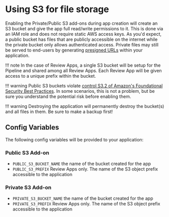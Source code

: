 # Using S3 for file storage

Enabling the Private/Public S3 add-ons during app creation will create an S3 bucket and give the app full read/write permissions to it. This is done via an IAM role and does not require static AWS access keys. As you'd expect, a public bucket has files that are publicly accessible on the internet while the private bucket only allows authenticated access. Private files may still be served to end-users by generating [presigned URLs](https://docs.aws.amazon.com/AmazonS3/latest/userguide/ShareObjectPreSignedURL.html) within your application.

!!! note
    In the case of Review Apps, a single S3 bucket will be setup for the Pipeline and shared among all Review Apps. Each Review App will be given access to a unique prefix within the bucket.

!!! warning
    Public S3 buckets violate [control S3.2 of Amazon's Foundational Security Best Practices](https://docs.aws.amazon.com/securityhub/latest/userguide/securityhub-standards-fsbp-controls.html#fsbp-s3-2). In some scenarios, this is not a problem, but be sure you understand the potential risk before enabling them.

!!! warning
    Destroying the application will permanently destroy the bucket(s) and all files in them. Be sure to make a backup first!

## Config Variables

The following config variables will be provided to your application:

### Public S3 Add-on

* `PUBLIC_S3_BUCKET_NAME` the name of the bucket created for the app
* `PUBLIC_S3_PREFIX` Review Apps only. The name of the S3 object prefix accessible to the application

### Private S3 Add-on

* `PRIVATE_S3_BUCKET_NAME` the name of the bucket created for the app
* `PRIVATE_S3_PREFIX` Review Apps only. The name of the S3 object prefix accessible to the application
